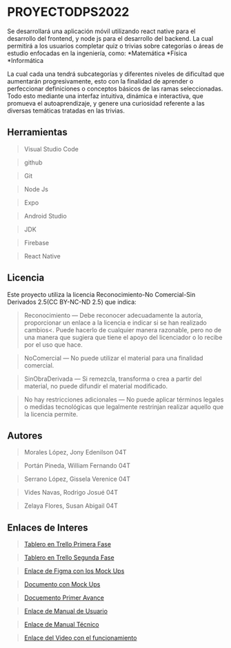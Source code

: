 # PROYECTODPS2022
Se desarrollará una aplicación móvil utilizando react native para el desarrollo del frontend, y node js para el desarrollo del backend. La cual permitirá a los usuarios completar quiz o trivias sobre categorías o áreas de estudio enfocadas en la ingeniería, como:
*Matemática
*Física
*Informática

La cual cada una tendrá subcategorías y diferentes niveles de dificultad que aumentarán progresivamente, esto con la finalidad de aprender o perfeccionar definiciones o conceptos básicos de las ramas seleccionadas. Todo esto mediante una interfaz intuitiva, dinámica e interactiva, que promueva el autoaprendizaje, y genere una curiosidad referente a las diversas temáticas tratadas en las trivias.

## Herramientas

>Visual Studio Code

>github

>Git

>Node Js

>Expo

>Android Studio

>JDK

>Firebase

>React Native

## Licencia

Este proyecto utiliza la licencia Reconocimiento-No Comercial-Sin Derivados 2.5(CC BY-NC-ND 2.5) que indica:

>Reconocimiento — Debe reconocer adecuadamente la autoría, proporcionar un enlace a la licencia e indicar si se han realizado cambios<. Puede hacerlo de cualquier manera razonable, pero no de una manera que sugiera que tiene el apoyo del licenciador o lo recibe por el uso que hace.

>NoComercial — No puede utilizar el material para una finalidad comercial.

>SinObraDerivada — Si remezcla, transforma o crea a partir del material, no puede difundir el material modificado.

>No hay restricciones adicionales — No puede aplicar términos legales o medidas tecnológicas que legalmente restrinjan realizar aquello que la licencia permite.

## Autores

>Morales López, Jony Edenilson 04T

>Portán Pineda, William Fernando 04T

>Serrano López, Gissela Verenice 04T

>Vides Navas, Rodrigo Josué 04T

>Zelaya Flores, Susan Abigail 04T

## Enlaces de Interes

> [Tablero en Trello Primera Fase](https://trello.com/invite/b/kdfqnAij/e5d2b60a058b4b2eca1f3f3e6b9283d2/primera-fase)

> [Tablero en Trello Segunda Fase](https://trello.com/invite/b/GLYeecoN/ATTI82ef9d87dff5a64961cb257670346ea2614B473E/segunda-fase)

> [Enlace de Figma con los Mock Ups](https://www.figma.com/file/UUXvSrQcc56LgRY083Jg5D/DPS?node-id=0%3A1)

> [Documento con Mock Ups](https://drive.google.com/file/d/1nLLfPbYnoT3sTYuHIVRxuFP9J3TIkMFI/view?usp=sharing)

> [Docuemento Primer Avance](https://drive.google.com/file/d/1H4WIaKpQTmlXq5a8ZwX-6aFB3J_7aBDS/view?usp=sharing)

> [Enlace de Manual de Usuario](https://drive.google.com/file/d/1i6gGzqUMIN-EpmottJSAH8YpliQFWll5/view?usp=share_link)

> [Enlace de Manual Técnico](https://drive.google.com/file/d/1CX5pb-uTkVpcQl-DICpLmhQ3eDl3BTfc/view?usp=share_link)

> [Enlace del Video con el funcionamiento](https://drive.google.com/file/d/1yqcjwbw1ocCx58zxvVpi2ldpmWTEOGha/view?usp=sharing)

